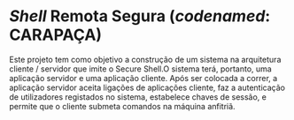 # _Shell_ Remota Segura (_codenamed_: CARAPAÇA)
Este projeto tem como objetivo a construção de um sistema na arquitetura cliente / servidor que imite o Secure Shell.O sistema terá, portanto, uma aplicação servidor e uma aplicação
cliente. Após ser colocada a correr, a aplicação servidor aceita ligações de aplicações
cliente, faz a autenticação de utilizadores registados no sistema, estabelece chaves de
sessão, e permite que o cliente submeta comandos na máquina anfitriã.
